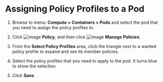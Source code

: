 # Assigning Policy Profiles to a Pod

1. Browse to menu: **Compute > Containers > Pods** and select
   the pod that you need to assign the policy profiles to.

2. Click ![image](../images/1941.png) **Policy**, and then click
   ![image](../images/1851.png) **Manage Policies**.

3. From the **Select Policy Profiles** area, click the triangle
   next to a wanted policy profile to expand and see its member
   policies.

4. Select the policy profiles that you need to apply to the pod.
   It turns blue to show the selection.

5. Click **Save**.
